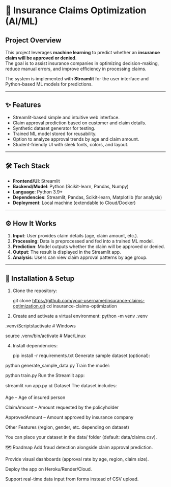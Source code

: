 # 🏥 Insurance Claims Optimization (AI/ML)

## Project Overview
This project leverages **machine learning** to predict whether an **insurance claim will be approved or denied**.  
The goal is to assist insurance companies in optimizing decision-making, reduce manual errors, and improve efficiency in processing claims.  

The system is implemented with **Streamlit** for the user interface and Python-based ML models for predictions.  

---

## ✨ Features
- Streamlit-based simple and intuitive web interface.  
- Claim approval prediction based on customer and claim details.  
- Synthetic dataset generator for testing.  
- Trained ML model stored for reusability.  
- Option to analyze approval trends by age and claim amount.  
- Student-friendly UI with sleek fonts, colors, and layout.  

---

## 🛠 Tech Stack
- **Frontend/UI**: Streamlit  
- **Backend/Model**: Python (Scikit-learn, Pandas, Numpy)  
- **Language**: Python 3.9+  
- **Dependencies**: Streamlit, Pandas, Scikit-learn, Matplotlib (for analysis)  
- **Deployment**: Local machine (extendable to Cloud/Docker)  

---

## ⚙️ How It Works
1. **Input**: User provides claim details (age, claim amount, etc.).  
2. **Processing**: Data is preprocessed and fed into a trained ML model.  
3. **Prediction**: Model outputs whether the claim will be approved or denied.  
4. **Output**: The result is displayed in the Streamlit app.  
5. **Analysis**: Users can view claim approval patterns by age group.  

---

## 🚀 Installation & Setup

1. Clone the repository:

   
   git clone https://github.com/your-username/insurance-claims-optimization.git
   cd insurance-claims-optimization
   
2. Create and activate a virtual environment:
   python -m venv .venv
   
  .venv\Scripts\activate   # Windows
  
   source .venv/bin/activate   # Mac/Linux
   
4. Install dependencies:
   
   pip install -r requirements.txt
   Generate sample dataset (optional):

python generate_sample_data.py
Train the model:


python train.py
Run the Streamlit app:

streamlit run app.py
📊 Dataset
The dataset includes:

Age – Age of insured person

ClaimAmount – Amount requested by the policyholder

ApprovedAmount – Amount approved by insurance company

Other Features (region, gender, etc. depending on dataset)

You can place your dataset in the data/ folder (default: data/claims.csv).

🗺 Roadmap
Add fraud detection alongside claim approval prediction.

Provide visual dashboards (approval rate by age, region, claim size).

Deploy the app on Heroku/Render/Cloud.

Support real-time data input from forms instead of CSV upload.


